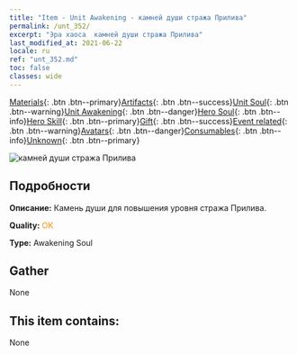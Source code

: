 ```yaml
---
title: "Item - Unit Awakening - камней души стража Прилива"
permalink: /unt_352/
excerpt: "Эра хаоса  камней души стража Прилива"
last_modified_at: 2021-06-22
locale: ru
ref: "unt_352.md"
toc: false
classes: wide
---
```

 [Materials](/ItemsRU/){: .btn .btn--primary}[Artifacts](/ItemsRU/Artifacts/){: .btn .btn--success}[Unit Soul](/ItemsRU/UnitSoul/){: .btn .btn--warning}[Unit Awakening](/ItemsRU/UnitAwakening/){: .btn .btn--danger}[Hero Soul](/ItemsRU/HeroSoul/){: .btn .btn--info}[Hero Skill](/ItemsRU/HeroSkill/){: .btn .btn--primary}[Gift](/ItemsRU/Gift/){: .btn .btn--success}[Event related](/ItemsRU/Events/){: .btn .btn--warning}[Avatars](/ItemsRU/Avatars/){: .btn .btn--danger}[Consumables](/ItemsRU/Consumables/){: .btn .btn--info}[Unknown](/ItemsRU/Unknown/){: .btn .btn--primary}

 ![камней души стража Прилива](/images/u/tia_yurenyongshi.jpg)

## Подробности
 **Описание:** Камень души для повышения уровня стража Прилива.

 **Quality:** <span style="color: #FF8C00">OK</span>

 **Type:** Awakening Soul

## Gather

  None

## This item contains:

  None

